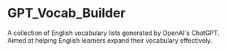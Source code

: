 # GPT_Vocab_Builder
A collection of English vocabulary lists generated by OpenAI's ChatGPT. Aimed at helping English learners expand their vocabulary effectively.
